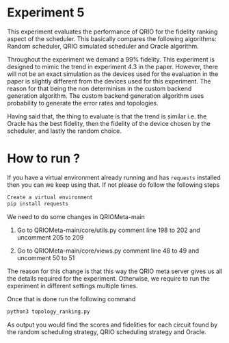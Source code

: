# Experiment 5

This experiment evaluates the performance of QRIO for the fidelity ranking aspect of the scheduler. This basically compares the following algorithms: Random scheduler, QRIO simulated scheduler and Oracle algorithm.

Throughout the experiment we demand a 99% fidelity. This experiment is designed to mimic the trend in experiment 4.3 in the paper. However, there will not be an exact simulation as the devices used for the evaluation in the paper is slightly different from the devices used for this experiment. The reason for that being the non determinism in the custom backend generation algorithm. The custom backend generation algorithm uses probability to generate the error rates and topologies.

Having said that, the thing to evaluate is that the trend is similar i.e. the Oracle has the best fidelity, then the fidelity of the device chosen by the scheduler, and lastly the random choice.

# How to run ?

If you have a virtual environment already running and has `requests` installed then you can we keep using that. If not please do follow the following steps

```bash
Create a virtual environment
pip install requests
```

We need to do some changes in QRIOMeta-main

1. Go to QRIOMeta-main/core/utils.py comment line 198 to 202 and uncomment 205 to 209

2. Go to QRIOMeta-main/core/views.py comment line 48 to 49 and uncomment 50 to 51

The reason for this change is that this way the QRIO meta server gives us all the details required for the experiment. Otherwise, we require to run the experiment in different settings multiple times.

Once that is done run the following command

```bash
python3 topology_ranking.py
```

As output you would find the scores and fidelities for each circuit found by the random scheduling strategy, QRIO scheduling strategy and Oracle.
